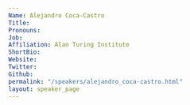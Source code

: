 ```yaml
---
Name: Alejandro Coca-Castro
Title: 
Pronouns:  
Job: 
Affiliation: Alan Turing Institute
ShortBio: 
Website: 
Twitter: 
Github: 
permalink: "/speakers/alejandro_coca-castro.html"
layout: speaker_page
---
```


